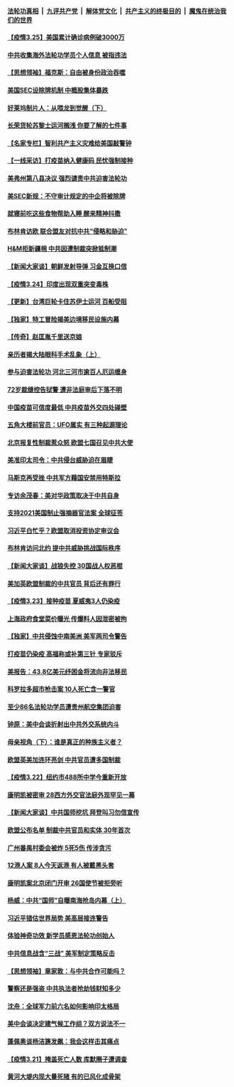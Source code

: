 ####  [法轮功真相](../../../../basic/blob/master/README.md?t=03251903) &nbsp;|&nbsp; [九评共产党](../../../../9ping.md/blob/master/README.md?t=03251903) &nbsp;|&nbsp; [解体党文化](../../../../jtdwh.md/blob/master/README.md?t=03251903)  &nbsp;|&nbsp; [共产主义的终极目的](../../../../gczydzjmd.md/blob/master/README.md?t=03251903) &nbsp;|&nbsp; [魔鬼在统治我们的世界](../../../../mgztzwmdsj.md/blob/master/README.md?t=03251903) 

#### [【疫情3.25】美国累计确诊病例破3000万](../pages/nf4514/n12834900.md?t=03251903) 

#### [中共收集海外法轮功学员个人信息 被指违法](../pages/nf4514/n12834434.md?t=03251903) 

#### [【思想领袖】福克斯：自由被身份政治吞噬](../pages/nf4514/n12828631.md?t=03251903) 

#### [美国SEC设除牌机制 中概股集体暴跌](../pages/nf4514/n12834044.md?t=03251903) 

#### [好莱坞制片人：从喂龙到觉醒（下）](../pages/nf4514/n12833974.md?t=03251903) 

#### [长荣货轮苏黎士运河搁浅 你要了解的七件事](../pages/nf4514/n12833243.md?t=03251903) 

#### [【名家专栏】智利共产主义灾难给美国敲警钟](../pages/nf4514/n12832658.md?t=03251903) 

#### [【一线采访】打疫苗纳入健康码 民忧强制接种](../pages/nf4514/n12833443.md?t=03251903) 

#### [美弗州第八县决议 强烈谴责中共迫害法轮功](../pages/nf4514/n12828646.md?t=03251903) 

#### [美SEC新规：不守审计规定的中企将被除牌](../pages/nf4514/n12833379.md?t=03251903) 

#### [就寝前吃这些食物帮助入睡 醒来精神抖擞](../pages/nf4514/n12833000.md?t=03251903) 

#### [布林肯访欧 联合盟友对抗中共“侵略和胁迫”](../pages/nf4514/n12833245.md?t=03251903) 

#### [H&M拒新疆棉 中共因遭制裁突掀抵制潮](../pages/nf4514/n12832812.md?t=03251903) 

#### [【新闻大家谈】朝鲜发射导弹 习金互换口信](../pages/nf4514/n12832917.md?t=03251903) 

#### [【疫情3.24】印度出现双重突变毒株](../pages/nf4514/n12832476.md?t=03251903) 

#### [【更新】台湾巨轮卡住苏伊士运河 百船受阻](../pages/nf4514/n12832766.md?t=03251903) 

#### [【独家】特工冒险揭美边境移民设施内幕](../pages/nf4514/n12832498.md?t=03251903) 

#### [【传奇】赵匡胤千里送京娘](../pages/nf4514/n8091804.md?t=03251903) 

#### [亲历者揭大陆眼科手术乱象（上）](../pages/nf4514/n12832178.md?t=03251903) 

#### [参与迫害法轮功 河北三河市逾百人厄运缠身](../pages/nf4514/n12831017.md?t=03251903) 

#### [72岁裁缝控告狱警 遭非法庭审后下落不明](../pages/nf4514/n12830747.md?t=03251903) 

#### [中国疫苗可信度最低 中共疫苗外交四处碰壁](../pages/nf4514/n12828264.md?t=03251903) 

#### [五角大楼前官员：UFO属实 有三种起源理论](../pages/nf4514/n12831306.md?t=03251903) 

#### [北京报复性制裁惹众怒 欧盟七国召见中共大使](../pages/nf4514/n12831359.md?t=03251903) 

#### [美准印太司令：中共侵台威胁迫在眉睫](../pages/nf4514/n12831122.md?t=03251903) 

#### [马斯克再受挫 中共军方藉国安禁用特斯拉](../pages/nf4514/n12831077.md?t=03251903) 

#### [专访余茂春：美对华政策取决于中共自身](../pages/nf4514/n12830603.md?t=03251903) 

#### [支持2021美国制止强摘器官法案 全球征签](../pages/nf4514/n12830034.md?t=03251903) 

#### [习近平白忙乎？欧盟取消投资协定审议会](../pages/nf4514/n12830623.md?t=03251903) 

#### [布林肯访问北约 提中共威胁挑战国际秩序](../pages/nf4514/n12830322.md?t=03251903) 

#### [【新闻大家谈】战狼失控 30国战人权恶棍](../pages/nf4514/n12830225.md?t=03251903) 

#### [美加英欧盟制裁的中共官员 背后还有罪行](../pages/nf4514/n12830057.md?t=03251903) 

#### [【疫情3.23】接种疫苗 夏威夷3人仍染疫](../pages/nf4514/n12829973.md?t=03251903) 

#### [上海政府食堂菜价曝光 传爆料人因泄密被拘](../pages/nf4514/n12829659.md?t=03251903) 

#### [【独家】中共侵蚀中南美洲 美军两司令警告](../pages/nf4514/n12828848.md?t=03251903) 

#### [打疫苗仍染疫 高福称或补第三针 专家驳斥](../pages/nf4514/n12828910.md?t=03251903) 

#### [美报告：43.8亿美元纾困金将流向非法移民](../pages/nf4514/n12829391.md?t=03251903) 

#### [科罗拉多超市枪击案 10人死亡含一警官](../pages/nf4514/n12829039.md?t=03251903) 

#### [至少86名法轮功学员遭贵州航空集团迫害](../pages/nf4514/n12828409.md?t=03251903) 

#### [钟原：美中会谈折射出中共外交系统内斗](../pages/nf4514/n12828526.md?t=03251903) 

#### [母亲视角（下）：谁是真正的种族主义者？](../pages/nf4514/n12827870.md?t=03251903) 

#### [欧盟英美加连环亮剑 中共官员遭多国制裁](../pages/nf4514/n12828453.md?t=03251903) 

#### [【疫情3.22】纽约市488所中学今重新开放](../pages/nf4514/n12827503.md?t=03251903) 

#### [康明凯被密审 28西方外交官法庭外现罕见一幕](../pages/nf4514/n12828337.md?t=03251903) 

#### [【新闻大家谈】中共国师挖坑 拜登叫习勿信宣传](../pages/nf4514/n12827737.md?t=03251903) 

#### [欧盟公布名单 制裁中共官员和实体 30年首次](../pages/nf4514/n12827986.md?t=03251903) 

#### [广州番禺村委会被炸 5死5伤 传涉贪污](../pages/nf4514/n12827005.md?t=03251903) 

#### [12港人案 8人今天返港 有人被戴黑头套](../pages/nf4514/n12827175.md?t=03251903) 

#### [康明凯案北京闭门开审 26国使节被拒旁听](../pages/nf4514/n12827475.md?t=03251903) 

#### [杨威：中共“国师”自曝南海抢岛内幕（上）](../pages/nf4514/n12818135.md?t=03251903) 

#### [习近平错估世界局势 美高层接连警告](../pages/nf4514/n12826335.md?t=03251903) 

#### [体验神奇功效 新学员感恩法轮功创始人](../pages/nf4514/n12826435.md?t=03251903) 

#### [中共信息战含“三战” 美军制定策略反击](../pages/nf4514/n12821089.md?t=03251903) 

#### [【思想领袖】章家敦：与中共合作可能吗？](../pages/nf4514/n12787473.md?t=03251903) 

#### [警察还是强盗 中共执法者抢劫钱财知多少](../pages/nf4514/n12826482.md?t=03251903) 

#### [沈舟：全球军力前六名如何影响印太格局](../pages/nf4514/n12826266.md?t=03251903) 

#### [美中会谈决定建气候工作组？双方说法不一](../pages/nf4514/n12826024.md?t=03251903) 

#### [蓬佩奥谈杨洁篪发飙：我会这样击其痛点](../pages/nf4514/n12825808.md?t=03251903) 

#### [【疫情3.21】掩盖死亡人数  库默圈子遭调查](../pages/nf4514/n12825343.md?t=03251903) 

#### [黄河大堤内现大量死猪 有的已风化成骨架](../pages/nf4514/n12825885.md?t=03251903) 

